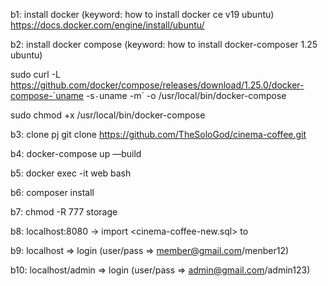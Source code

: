 b1: install docker (keyword: how to install docker ce v19 ubuntu)
https://docs.docker.com/engine/install/ubuntu/

b2: install docker compose (keyword: how to install docker-composer 1.25 ubuntu)

sudo curl -L https://github.com/docker/compose/releases/download/1.25.0/docker-compose-`uname -s`-`uname -m` -o /usr/local/bin/docker-compose

sudo chmod +x /usr/local/bin/docker-compose

b3: clone pj
git clone https://github.com/TheSoloGod/cinema-coffee.git

b4: docker-compose up —build

b5: docker exec -it web bash

b6: composer install

b7: chmod -R 777 storage

b8: localhost:8080 -> import <cinema-coffee-new.sql> to <cinema-coffe>

b9: localhost => login (user/pass => member@gmail.com/menber12)

b10: localhost/admin => login (user/pass => admin@gmail.com/admin123)

